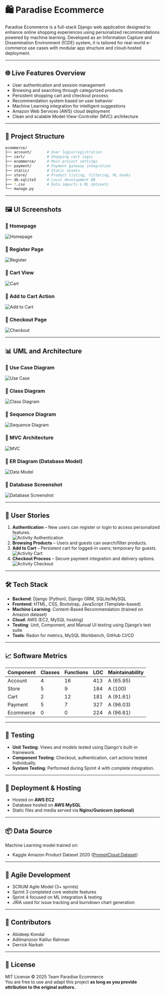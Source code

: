 
# 🛍️ Paradise Ecommerce

Paradise Ecommerce is a full-stack Django web application designed to enhance online shopping experiences using personalized recommendations powered by machine learning. Developed as an Information Capture and Dissemination Environment (ICDE) system, it is tailored for real-world e-commerce use cases with modular app structure and cloud-hosted deployment.

---

## 🌐 Live Features Overview

- User authentication and session management
- Browsing and searching through categorized products
- Persistent shopping cart and checkout process
- Recommendation system based on user behavior
- Machine Learning integration for intelligent suggestions
- Amazon Web Services (AWS) cloud deployment
- Clean and scalable Model-View-Controller (MVC) architecture

---

## 📁 Project Structure

```bash
ecommerce/
├── account/       # User login/registration
├── cart/          # Shopping cart logic
├── ecommerce/     # Main project settings
├── payment/       # Payment gateway integration
├── static/        # Static assets
├── store/         # Product listing, filtering, ML hooks
├── db.sqlite3     # Local development DB
├── *.csv          # Data imports & ML datasets
└── manage.py
```

---

## 🖼️ UI Screenshots

### 🔹 Homepage
![Homepage](assets/Homepage.png)

### 🔹 Register Page
![Register](assets/Register.png)

### 🔹 Cart View
![Cart](assets/Cart.png)

### 🔹 Add to Cart Action
![Add to Cart](assets/Add_to_cart.png)

### 🔹 Checkout Page
![Checkout](assets/Checkout.png)

---


## 📊 UML and Architecture

### 🔹 Use Case Diagram
![Use Case](assets/Use_case.JPG)

### 🔹 Class Diagram
![Class Diagram](assets/Class_Diagram.JPG)

### 🔹 Sequence Diagram
![Sequence Diagram](assets/Sequence_Diagram.JPG)

### 🔹 MVC Architecture
![MVC](assets/MVC_Accitchture.JPG)

### 🔹 ER Diagram (Database Model)
![Data Model](assets/Data_Model.jpg)

### 🔹 Database Screenshot
![Database Screenshot](assets/Database_Screenshot.JPG)

---

## 🧪 User Stories

1. **Authentication** – New users can register or login to access personalized features.  
   ![Activity Authentication](assets/Activity_Authentication.JPG)
2. **Browsing Products** – Users and guests can search/filter products.
3. **Add to Cart** – Persistent cart for logged-in users; temporary for guests.  
   ![Activity Cart](assets/Activity_Cart.JPG)
4. **Checkout Process** – Secure payment integration and delivery options.  
   ![Activity Checkout](assets/Activity_Checkout.JPG)

---

## 🛠️ Tech Stack

- **Backend**: Django (Python), Django ORM, SQLite/MySQL
- **Frontend**: HTML, CSS, Bootstrap, JavaScript (Template-based)
- **Machine Learning**: Content-Based Recommendation (trained on Amazon dataset)
- **Cloud**: AWS (EC2, MySQL hosting)
- **Testing**: Unit, Component, and Manual UI testing using Django’s test suite
- **Tools**: Radon for metrics, MySQL Workbench, GitHub CI/CD

---

## 📈 Software Metrics

| Component  | Classes | Functions | LOC | Maintainability |
|------------|---------|-----------|-----|------------------|
| Account    | 4       | 16        | 413 | A (65.95)        |
| Store      | 5       | 9         | 184 | A (100)          |
| Cart       | 2       | 12        | 181 | A (91.61)        |
| Payment    | 5       | 7         | 327 | A (96.03)        |
| Ecommerce  | 0       | 0         | 224 | A (96.61)        |

---

## 🧪 Testing

- **Unit Testing**: Views and models tested using Django's built-in framework.
- **Component Testing**: Checkout, authentication, cart actions tested individually.
- **System Testing**: Performed during Sprint 4 with complete integration.

---

## 🚀 Deployment & Hosting

- Hosted on **AWS EC2**
- Database hosted on **AWS MySQL**
- Static files and media served via **Nginx/Gunicorn (optional)**

---

## 📦 Data Source

Machine Learning model trained on:  
- Kaggle Amazon Product Dataset 2020 ([PromptCloud Dataset](https://www.kaggle.com/datasets/promptcloud/amazon-product-dataset-2020))

---

## 📅 Agile Development

- SCRUM Agile Model (3+ sprints)
- Sprint 3 completed core website features
- Sprint 4 focused on ML integration & testing
- JIRA used for issue tracking and burndown chart generation

---

## 👥 Contributors

- Abideep Kondal  
- Adilmanzoor Kalilur Rahman  
- Derrick Narkah  

---

## 📄 License

MIT License © 2025 Team Paradise Ecommerce  
You are free to use and adapt this project **as long as you provide attribution to the original authors.**
